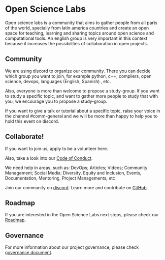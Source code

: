 # Open Science Labs

Open science labs is a community that aims to gather people from all parts of the world, specially from latin america countries and create an open space for teaching, learning and sharing topics around open science and computational tools. An english group is very important in this context because it increases the possibilities of collaboration in open projects.

## Community

We are using discord to organize our community. There you can decide which group you want to join, for example python, c++, compilers, open science, devops, languages (English, Spanish) , etc.

Also, everyone is more than welcome to propose a study-group. If you want to study a specific topic, and want to gather more people to study that with you, we encourage you to propose a study-group.

If you want to give a talk or tutorial about a specific topic, raise your voice in the channel #comm-general and we will be more than happy to help you to hold this event on discord.

## Collaborate!

If you want to join us, apply to be a volunteer here.

Also, take a look into our [Code of Conduct](https://opensciencelabs.org/guidelines/coc/).

We need help in areas, such as: DevOps; Articles; Videos; Community Management; Social Media; 
Diversity, Equity and Inclusion, Events, Documentation, Mentoring, Project Managements, etc

Join our community on [discord](https://opensciencelabs.org/discord).
Learn more and contribute on [GitHub](https://github.com/opensciencelabs).

## Roadmap

If you are interested in the Open Science Labs next steps, please check our 
[Roadmap](https://opensciencelabs.org/guidelines/roadmap/roadmap/).

## Governance

For more information about our project governance, please check 
[governance document](https://opensciencelabs.org/guidelines/governance/governance/).
